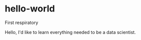 # hello-world
First respiratory

Hello, I'd like to learn everything needed to be a data scientist.
